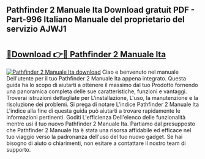 ## Pathfinder 2 Manuale Ita Download gratuit PDF - Part-996 Italiano Manuale del proprietario del servizio AJWJ1

# <h2><a href="http://dfbny79.blite.top/?on=Pathfinder+2+Manuale+Ita">🔗Download 👉🔴 Pathfinder 2 Manuale Ita</a></h2>

[![Pathfinder 2 Manuale Ita download](https://i.imgur.com/lujVjoI.png)](http://dfbny79.blite.top/?on=Pathfinder+2+Manuale+Ita)
Ciao e benvenuto nel manuale Dell'utente per il tuo Pathfinder 2 Manuale Ita appena integrato. Questa guida ha lo scopo di aiutarti a ottenere il massimo dal tuo Prodotto fornendo una panoramica completa delle sue caratteristiche, funzioni e vantaggi. Troverai istruzioni dettagliate per L'installazione, L'uso, la manutenzione e la risoluzione dei problemi. Si prega di notare L'indice Pathfinder 2 Manuale Ita L'indice alla fine di questa guida può aiutarti a trovare rapidamente le informazioni pertinenti. Goditi L'efficienza Dell'elenco delle funzionalità mentre usi il tuo nuovo Pathfinder 2 Manuale Ita. Partiamo dal presupposto che Pathfinder 2 Manuale Ita è stata una risorsa affidabile ed efficace nel tuo viaggio verso la padronanza dell'uso del tuo nuovo gadget. Se hai bisogno di aiuto o chiarimenti, non esitare a contattare il nostro team di supporto.
